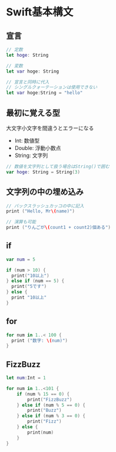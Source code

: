 # Swift基本構文

## 宣言

```swift
// 定数
let hoge: String

// 変数
let var hoge: String

// 宣言と同時に代入
// シングルクォーテーションは使用できない
let var hoge:String = "hello"
```

## 最初に覚える型

大文字小文字を間違うとエラーになる

- Int: 数値型
- Double: 浮動小数点
- String: 文字列

```swift
// 数値を文字列として扱う場合はString()で囲む
var hoge: String = String(3)
```

## 文字列の中の埋め込み

```swift
// バックスラッシュカッコの中に記入
print ("Hello, Mr\(name)")

// 演算も可能
print ("りんごが\(count1 + count2)個ある")
```

## if

```swift
var num = 5

if (num > 10) {
  print("10以上")
} else if (num == 5) {
  print("5です")
} else {
  print "10以上"
}
```

## for

```swift
for num in 1..< 100 {
  print ("数字: \(num)")
}
```

## FizzBuzz

```swift
let num:Int = 1

for num in 1..<101 {
    if (num % 15 == 0) {
        print("FizzBuzz")
    } else if (num % 5 == 0) {
        print("Buzz")
    } else if (num % 3 == 0) {
        print("Fizz")
    } else {
        print(num)
    }
}
```
